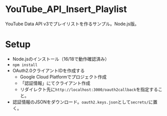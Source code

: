 # YouTube_API_Insert_Playlist
YouTube Data API v3でプレイリストを作るサンプル。Node.js版。

# Setup
- Node.jsのインストール（16/18で動作確認済み）
- `npm install`
- OAuth2.0クライアントIDを作成する
  - Google Cloud Platformでプロジェクト作成
  - 「認証情報」にてクライアント作成
  - リダイレクト先に`http://localhost:3000/oauth2callback`を指定すること。
- 認証情報のJSONをダウンロード。`oauth2.keys.json`として`secrets/`に置く。
